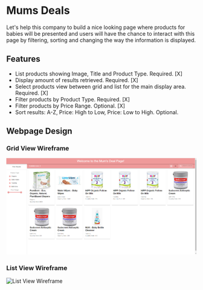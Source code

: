 # Mums Deals

Let's help this company to build a nice looking page where products for babies will be presented and users will have the chance to interact with this page by filtering, sorting and changing the way the information is displayed.

## Features

- List products showing Image, Title and Product Type. Required. [X]
- Display amount of results retrieved. Required. [X]
- Select products view between grid and list for the main display area. Required. [X]
- Filter products by Product Type. Required. [X]
- Filter products by Price Range. Optional. [X]
- Sort results: A-Z, Price: High to Low, Price: Low to High. Optional.

## Webpage Design

### Grid View Wireframe

![Grid View Wireframe](https://github.com/batcheugenio/challenge-eurekalabs/blob/main/screenshots/grid_view.png)

### List View Wireframe
![List View Wireframe](https://github.com/eurekalabs-io/challenge-eurekalabs/blob/main/screenshots/list_view.png)